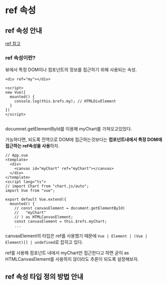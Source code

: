 # ref 속성

## ref 속성 안내

[ref 참고](https://joshua1988.github.io/vue-camp/ts/refs.html)

### ref 속성이란?

뷰에서 특정 DOM이나 컴포넌트의 정보를 접근하기 위해 사용되는 속성.

```vue
<div ref="my"></div>

<script>
new Vue({
  mounted() {
    console.log(this.$refs.my); // HTMLDivElement
  }  
})
</script>
 
```



documnet.getElementById를 이용해 myChart를 가져오고있었다.

가능하다면, 되도록 전역으로 DOM에 접근하는것보다는 **컴포넌트내에서 특정 DOM에 접근하는 ref속성을 사용**하자.

```vue
// App.vue
<template>
  <div>
    <canvas id="myChart" ref="myChart"></canvas>
  </div>
</template>
<script lang="ts">
// import Chart from "chart.js/auto";
import Vue from "vue";

export default Vue.extend({
  mounted() {
    // const canvasElement = document.getElementById(
    //   "myChart"
    // ) as HTMLCanvasElement;
    const canvasElement = this.$refs.myChart;
    ...
```

canvasElement의 타입은 ref를 사용했기 때문에 `Vue | Element | (Vue | Element)[] | undefined`로 잡히고 있다.

ref를 사용해 컴포넌트 내에서 myChart만 접근한다고 하면 굳이 as HTMLCanvasElement를 사용하지 않더라도 추론이 되도록 설정해보자.

## ref 속성 타입 정의 방법 안내



